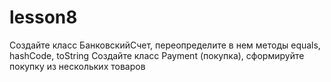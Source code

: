 # lesson8
Создайте класс БанковскийСчет, переопределите в нем методы equals, hashCode, toString
Создайте класс Payment (покупка), сформируйте покупку из нескольких товаров
